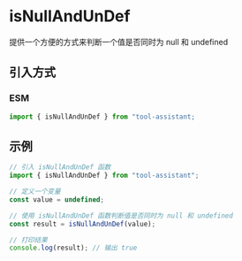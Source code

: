 # isNullAndUnDef

提供一个方便的方式来判断一个值是否同时为 null 和 undefined

## 引入方式

<!-- ### CJS

```javascript
const { isNullAndUnDef } = require("tool-assistant");
``` -->

### ESM

```javascript
import { isNullAndUnDef } from "tool-assistant;
```

## 示例

```javascript
// 引入 isNullAndUnDef 函数
import { isNullAndUnDef } from "tool-assistant";

// 定义一个变量
const value = undefined;

// 使用 isNullAndUnDef 函数判断值是否同时为 null 和 undefined
const result = isNullAndUnDef(value);

// 打印结果
console.log(result); // 输出 true
```
